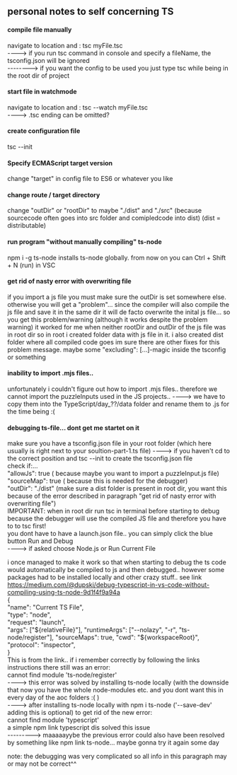 ## **personal notes to self concerning TS**

#### **compile file manually**
navigate to location and : tsc myFile.tsc  
----> if you run tsc command in console and specify a fileName, the tsconfig.json will be ignored  
--------> if you want the config to be used you just type tsc while being in the root dir of project


#### **start file in watchmode**
navigate to location and : tsc --watch myFile.tsc  
----> .tsc ending can be omitted?

#### create configuration file
tsc --init

#### Specify ECMAScript target version
change "target" in config file to ES6 or whatever you like

#### change route / target directory
change "outDir" or "rootDir" to maybe "./dist" and "./src"
(because sourcecode often goes into src folder and comipledcode into dist) (dist = distributable)

#### run program "without manually compiling" ts-node
npm i -g ts-node 
installs ts-node globally. from now on you can Ctrl + Shift + N (run) in VSC

#### get rid of nasty error with overwriting file
if you import a js file you must make sure the outDir is set somewhere else. otherwise you will get a "problem"...
since the compiler will also compile the js file and save it in the same dir it will de facto overwrite the inital js file...
so you get this problem/warning (although it works despite the problem warning)
it worked for me when neither rootDir and outDir of the js file was in root dir
so in root i created folder data with js file in it. i also created dist folder where all compiled code goes
im sure there are other fixes for this problem message. maybe some "excluding": [...]-magic inside the tsconfig or something

#### inability to import .mjs files..
unfortunately i couldn't figure out how to import .mjs files.. therefore we cannot import the puzzleInputs used in the JS projects..
----> we have to copy them into the TypeScript/day_??/data folder and rename them to .js for the time being :(


#### debugging ts-file... dont get me startet on it

make sure you have a tsconfig.json file in your root folder (which here usually is right next to your soultion-part-1.ts file)
----> if you haven't cd to the correct position and tsc --init to create the tsconfig.json file  
check if:...  
"allowJs": true  ( because maybe you want to import a puzzleInput.js file)  
"sourceMap": true ( because this is needed for the debugger)  
"outDir": "./dist" (make sure a dist folder is present in root dir, you want this because of the error described in
paragraph "get rid of nasty error with overwriting file")  
IMPORTANT: when in root dir run tsc in terminal before starting to debug because the debugger will use the compiled JS file
and therefore you have to to tsc first!  
you dont have to have a launch.json file.. you can simply click the blue button Run and Debug  
----> if asked choose Node.js or Run Current File  

i once managed to make it work so that when starting to debug the ts code would automatically be compiled to js and then debugged..
however some packages had to be installed locally and other crazy stuff..  see link
https://medium.com/@dupski/debug-typescript-in-vs-code-without-compiling-using-ts-node-9d1f4f9a94a  
{  
    "name": "Current TS File",  
    "type": "node",  
    "request": "launch",  
    "args": ["${relativeFile}"],  
    "runtimeArgs": ["--nolazy", "-r", "ts-node/register"],  
    "sourceMaps": true,  
    "cwd": "${workspaceRoot}",  
    "protocol": "inspector",  
}  
This is from the link.. if i remember correctly by following the links instructions there still was an error:  
cannot find module 'ts-node/register'  
----> this error was solved by installing ts-node locally (with the downside that now you have the whole node-modules etc. and 
you dont want this in every day of the aoc folders :( )  
----> after installing ts-node locally with npm i ts-node ('--save-dev' adding this is  optional)
to get rid of the new error:  
cannot find module 'typescript'  
a simple npm link typescript dis solved this issue  
---------> maaaaayybe the previous error could also have been resolved by something like npm link ts-node... maybe gonna try it again some day

  
note: the debugging was very complicated so all info in this paragraph may or may not be correct^^